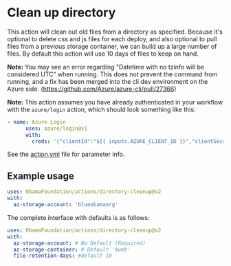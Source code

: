 # Clean up directory

This action will clean out old files from a directory as specified. Because it's optional
to delete css and js files for each deploy, and also optional to pull files from a previous
storage container, we can build up a large number of files.  By default this action will use 10 days
of files to keep on hand.

**Note:** You may see an error regarding "Datetime with no tzinfo will be considered UTC" when running.  This does not prevent the command from running, and a fix has been merged into the cli dev environment on the Azure side. (https://github.com/Azure/azure-cli/pull/27366)

**Note:** This action assumes you have already authenticated in your workflow with the `azure/login`
action, which should look something like this:

```yaml
- name: Azure Login
      uses: azure/login@v1
      with:
        creds: '{"clientId":"${{ inputs.AZURE_CLIENT_ID }}","clientSecret":"${{ inputs.AZURE_CLIENT_SECRET }}","subscriptionId":"${{ inputs.AZURE_SUBSCRIPTION_ID }}","tenantId":"${{ inputs.AZURE_TENANT_ID }}"}'
```

See the [action.yml](./action.yml) file for parameter info.

## Example usage

```yaml
uses: ObamaFoundation/actions/directory-cleanup@v2
with:
  az-storage-account: 'blueobamaorg'
```

The complete interface with defaults is as follows:

```yaml
uses: ObamaFoundation/actions/directory-cleanup@v2
with:
  az-storage-account: # No Default (Required)
  az-storage-container: # Default '$web'
  file-retention-days: #default 10
```
